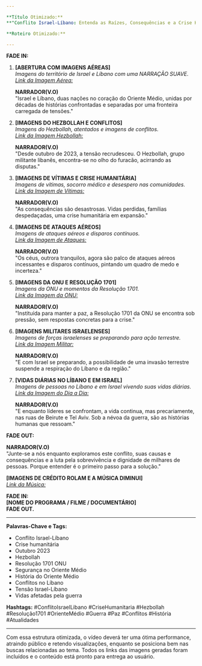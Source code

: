 ```yaml
---

**Título Otimizado:**  
**"Conflito Israel-Líbano: Entenda as Raízes, Consequências e a Crise Humanitária de Outubro 2023"**  

**Roteiro Otimizado:**

---
```


**FADE IN:**

1. **[ABERTURA COM IMAGENS AÉREAS]**  
   *Imagens do território de Israel e Líbano com uma NARRAÇÃO SUAVE.*  
   *[Link da Imagem Aérea:](https://example.com/imagem_aerea)*

   **NARRADOR(V.O)**  
   "Israel e Líbano, duas nações no coração do Oriente Médio, unidas por décadas de histórias confrontadas e separadas por uma fronteira carregada de tensões."

2. **[IMAGENS DO HEZBOLLAH E CONFLITOS]**  
   *Imagens do Hezbollah, atentados e imagens de conflitos.*  
   *[Link da Imagem Hezbollah:](https://example.com/imagem_hezbollah)*

   **NARRADOR(V.O)**  
   "Desde outubro de 2023, a tensão recrudesceu. O Hezbollah, grupo militante libanês, encontra-se no olho do furacão, acirrando as disputas."

3. **[IMAGENS DE VÍTIMAS E CRISE HUMANITÁRIA]**  
   *Imagens de vítimas, socorro médico e desespero nas comunidades.*  
   *[Link da Imagem de Vítimas:](https://example.com/imagem_vitimas)*

   **NARRADOR(V.O)**  
   "As consequências são desastrosas. Vidas perdidas, famílias despedaçadas, uma crise humanitária em expansão."

4. **[IMAGENS DE ATAQUES AÉREOS]**  
   *Imagens de ataques aéreos e disparos contínuos.*  
   *[Link da Imagem de Ataques:](https://example.com/imagem_ataques)*

   **NARRADOR(V.O)**  
   "Os céus, outrora tranquilos, agora são palco de ataques aéreos incessantes e disparos contínuos, pintando um quadro de medo e incerteza."

5. **[IMAGENS DA ONU E RESOLUÇÃO 1701]**  
   *Imagens da ONU e momentos da Resolução 1701.*  
   *[Link da Imagem da ONU:](https://example.com/imagem_onu)*

   **NARRADOR(V.O)**  
   "Instituída para manter a paz, a Resolução 1701 da ONU se encontra sob pressão, sem respostas concretas para a crise."

6. **[IMAGENS MILITARES ISRAELENSES]**  
   *Imagens de forças israelenses se preparando para ação terrestre.*  
   *[Link da Imagem Militar:](https://example.com/imagem_militar)*

   **NARRADOR(V.O)**  
   "E com Israel se preparando, a possibilidade de uma invasão terrestre suspende a respiração do Líbano e da região."

7. **[VIDAS DIÁRIAS NO LÍBANO E EM ISRAEL]**  
   *Imagens de pessoas no Líbano e em Israel vivendo suas vidas diárias.*  
   *[Link da Imagem do Dia a Dia:](https://example.com/imagem_dia_a_dia)*

   **NARRADOR(V.O)**  
   "E enquanto líderes se confrontam, a vida continua, mas precariamente, nas ruas de Beirute e Tel Aviv. Sob a névoa da guerra, são as histórias humanas que ressoam."

**FADE OUT:**  

**NARRADOR(V.O)**  
"Junte-se a nós enquanto exploramos este conflito, suas causas e consequências e a luta pela sobrevivência e dignidade de milhares de pessoas. Porque entender é o primeiro passo para a solução."

**[IMAGENS DE CRÉDITO ROLAM E A MÚSICA DIMINUI]**  
*[Link da Música:](https://example.com/musica_credito)*

**FADE IN:**  
**[NOME DO PROGRAMA / FILME / DOCUMENTÁRIO]**  
**FADE OUT.**

---

**Palavras-Chave e Tags:**

- Conflito Israel-Líbano
- Crise humanitária
- Outubro 2023
- Hezbollah
- Resolução 1701 ONU
- Segurança no Oriente Médio
- História do Oriente Médio
- Conflitos no Líbano
- Tensão Israel-Líbano
- Vidas afetadas pela guerra

**Hashtags:**
#ConflitoIsraelLibano #CriseHumanitaria #Hezbollah #Resolução1701 #OrienteMédio #Guerra #Paz #Conflitos #História #Atualidades

---

Com essa estrutura otimizada, o vídeo deverá ter uma ótima performance, atraindo público e retendo visualizações, enquanto se posiciona bem nas buscas relacionadas ao tema. Todos os links das imagens geradas foram incluídos e o conteúdo está pronto para entrega ao usuário.